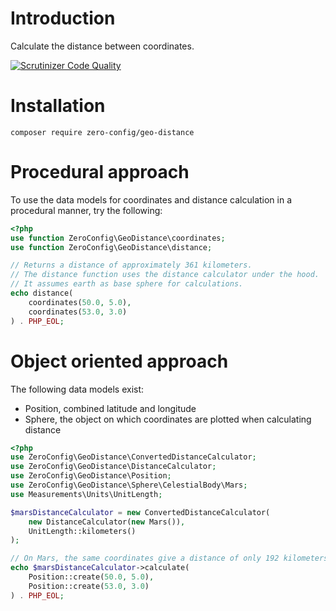 # Introduction

Calculate the distance between coordinates.

[![Scrutinizer Code Quality](https://scrutinizer-ci.com/g/ZeroConfig/GeoDistance/badges/quality-score.png?b=master)](https://scrutinizer-ci.com/g/ZeroConfig/GeoDistance/?branch=master)

# Installation

```
composer require zero-config/geo-distance
```

# Procedural approach

To use the data models for coordinates and distance calculation in a procedural
manner, try the following:

```php
<?php
use function ZeroConfig\GeoDistance\coordinates;
use function ZeroConfig\GeoDistance\distance;

// Returns a distance of approximately 361 kilometers.
// The distance function uses the distance calculator under the hood.
// It assumes earth as base sphere for calculations.
echo distance(
    coordinates(50.0, 5.0),
    coordinates(53.0, 3.0)
) . PHP_EOL;
```

# Object oriented approach

The following data models exist:

* Position, combined latitude and longitude
* Sphere, the object on which coordinates are plotted when calculating distance

```php
<?php
use ZeroConfig\GeoDistance\ConvertedDistanceCalculator;
use ZeroConfig\GeoDistance\DistanceCalculator;
use ZeroConfig\GeoDistance\Position;
use ZeroConfig\GeoDistance\Sphere\CelestialBody\Mars;
use Measurements\Units\UnitLength;

$marsDistanceCalculator = new ConvertedDistanceCalculator(
    new DistanceCalculator(new Mars()),
    UnitLength::kilometers()
);

// On Mars, the same coordinates give a distance of only 192 kilometers.
echo $marsDistanceCalculator->calculate(
    Position::create(50.0, 5.0),
    Position::create(53.0, 3.0)
) . PHP_EOL;
```
